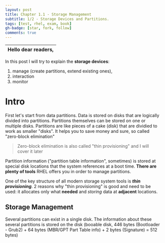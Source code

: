 ```yaml
---
layout: post
title: Chapter 1.1 - Storage Management
subtitle: 1/2 - Storage Devices and Partitions.
tags: [test, rhel, exam, book]
gh-badge: [star, fork, follow]
comments: true
---
```

| Hello dear readers, |
| ------------------- |

In this post I will try to explain the **storage devices**:
1. manage (create partitions, extend existing ones),
2. interaction
3. monitor

# Intro
First let's start from data partitions. Data is stored on disks that are logically divided into partitions. Partitions themselves can be stored on one or multiple disks. Partitions are like pieces of a cake (disk) that are dividied to work as smaller "disks". It helps you to save money and sure, so called "zero-block elimination"
> Zero-block elimination is also called "thin provisioning" and I will cover it later

Partition information ("partition table information", sometimes) is stored at special disk locations that the system references at a boot time. **There are plenty of tools** RHEL offers you in order to manage partitions.

One of the key structure of all modern storage system tools is ***thin provisioning***. 2 reasons why "thin provisioning" is good and need to be used: it allocates only what **needed** and *storing* data at **adjacent** locations.
## Storage Management
Several partitions can exist in a single disk. The information about these several partitions is stored on the disk (booable disk, 446 bytes (Bootloader - Grub2) + 64 bytes (MBR/GPT Part Table info) + 2 bytes (Signature) = 512 bytes)

